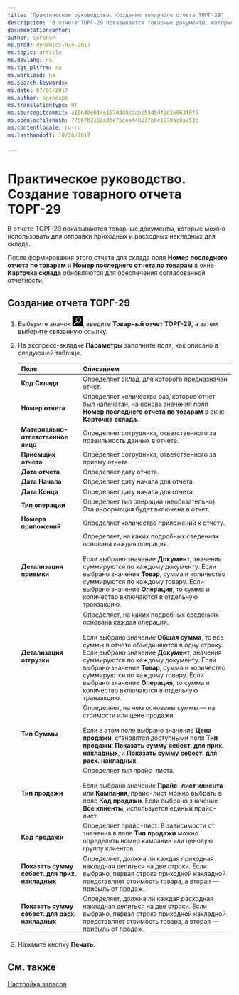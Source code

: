 ```yaml
---
title: "Практическое руководство. Создание товарного отчета ТОРГ-29"
description: "В отчете ТОРГ-29 показываются товарные документы, которые можно использовать для отправки приходных и расходных накладных для склада."
documentationcenter: 
author: SorenGP
ms.prod: dynamics-nav-2017
ms.topic: article
ms.devlang: na
ms.tgt_pltfrm: na
ms.workload: na
ms.search.keywords: 
ms.date: 07/01/2017
ms.author: sgroespe
ms.translationtype: HT
ms.sourcegitcommit: a16640e014e157d4dbcaabc53d0df2d3e063f8f9
ms.openlocfilehash: 77567b2168a36e75ceaf4b237b0e1970ac0a753c
ms.contentlocale: ru-ru
ms.lasthandoff: 10/26/2017

---
```

# <a name="how-to-create-the-torg-29-goods-report"></a>Практическое руководство. Создание товарного отчета ТОРГ-29
В отчете ТОРГ-29 показываются товарные документы, которые можно использовать для отправки приходных и расходных накладных для склада.  

После формирования этого отчета для склада поля **Номер последнего отчета по товарам** и **Номер последнего отчета по товарам** в окне **Карточка склада** обновляются для обеспечения согласованной отчетности.  

## <a name="to-create-the-torg-29-report"></a>Создание отчета ТОРГ-29  

1.  Выберите значок ![Поиск страницы или отчета](../../media/ui-search/search_small.png "Значок поиска страницы или отчета"), введите **Товарный отчет ТОРГ-29**, а затем выберите связанную ссылку.  
2.  На экспресс-вкладке **Параметры** заполните поля, как описано в следующей таблице.  
  
    |Поле|Описанием|  
    |---------------------------------|---------------------------------------|  
    |**Код Склада**|Определяет склад, для которого предназначен отчет.|  
    |**Номер отчета**|Определяет количество раз, которое отчет был напечатан, на основе значения поля **Номер последнего отчета по товарам** в окне **Карточка склада**.|  
    |**Материально-ответственное лицо**|Определяет сотрудника, ответственного за правильность данных в отчете.|  
    |**Приемщик отчета**|Определяет сотрудника, ответственного за приему отчета.|  
    |**Дата отчета**|Определяет дату отчета.|  
    |**Дата Начала**|Определяет дату начала для отчета.|  
    |**Дата Конца**|Определяет дату начала для отчета.|  
    |**Тип операции**|Определяет тип операции (необязательно). Эта информация будет включена в отчет.|  
    |**Номера приложений**|Определяет количество приложений к отчету.|  
    |**Детализация приемки**|Определяет, на каких подробных сведениях основана каждая операция.<br /><br /> Если выбрано значение **Документ**, значения суммируются по каждому документу. Если выбрано значение **Товар**, сумма и количество суммируются по каждому товару. Если выбрано значение **Операция**, то сумма и количество включаются в отдельную транзакцию.|  
    |**Детализация отгрузки**|Определяет, на каких подробных сведениях основана каждая операция.<br /><br /> Если выбрано значение **Общая сумма**, то все суммы в отчете объединяются в одну строку. Если выбрано значение **Документ**, значения суммируются по каждому документу. Если выбрано значение **Товар**, сумма и количество суммируются по каждому товару. Если выбрано значение **Операция**, то сумма и количество включаются в отдельную транзакцию.|  
    |**Тип Суммы**|Определяет, на чем основаны суммы — на стоимости или цене продажи.<br /><br /> Если в этом поле выбрано значение **Цена продажи**, становятся доступными поля **Тип продажи**, **Показать сумму себест. для прих. накладных**, и **Показать сумму себест. для расх. накладных**.|  
    |**Тип продажи**|Определяет тип прайс-листа.<br /><br /> Если выбрано значение **Прайс-лист клиента** или **Кампания**, прайс-лист можно выбрать в поле **Код продажи**. Если выбрано значение **Все клиенты**, используется единый прайс-лист.|  
    |**Код продажи**|Определяет прайс-лист. В зависимости от значения в поле **Тип продажи** можно определить номер кампании или ценовую группу клиентов.|  
    |**Показать сумму себест. для прих. накладных**|Определяет, должна ли каждая приходная накладная делиться на две строки. Если выбрано, первая строка приходной накладной представляет стоимость товара, а вторая — прибыль от продаж.|  
    |**Показать сумму себест. для расх. накладных**|Определяет, должна ли каждая расходная накладная делиться на две строки. Если выбрано, первая строка приходной накладной представляет стоимость товара, а вторая — прибыль от продаж.|  

3.  Нажмите кнопку **Печать**.  

## <a name="see-also"></a>См. также  
 [Настройка запасов](../../inventory-setup-inventory.md)

